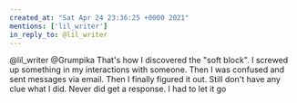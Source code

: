 ```yaml
---
created_at: "Sat Apr 24 23:36:25 +0000 2021"
mentions: ['lil_writer']
in_reply_to: @lil_writer
---
```


@lil_writer @Grumpika That's how I discovered the "soft block". I screwed up something in my interactions with someone. Then I was confused and sent messages via email. Then I finally figured it out. Still don't have any clue what I did. Never did get a response. I had to let it go